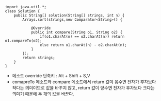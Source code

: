 ```
import java.util.*;
class Solution {
    public String[] solution(String[] strings, int n) {
    	Arrays.sort(strings,new Comparator<String>() {

			@Override
			public int compare(String o1, String o2) {
				if(o1.charAt(n) == o2.charAt(n)) return o1.compareTo(o2);
				else return o1.charAt(n) - o2.charAt(n);
			}	
    	});
        return strings;
    }
}
```

* 메소드 override 단축키 : Alt + Shift + S,V
* comapreTo 메소드와 compare 메소드에서 return 값이 음수면 전자가 후자보다 작다는 의미이므로 값을 바꾸지 않고, return 값이 양수면 전자가 후자보다 크다는 의미기 때문에 두 개의 값을 바꾼다.
